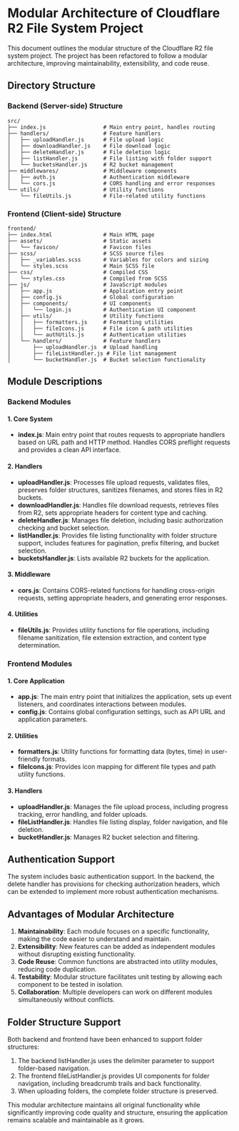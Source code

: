 # Modular Architecture of Cloudflare R2 File System Project

This document outlines the modular structure of the Cloudflare R2 file system project. The project has been refactored to follow a modular architecture, improving maintainability, extensibility, and code reuse.

## Directory Structure

### Backend (Server-side) Structure

```
src/
├── index.js                  # Main entry point, handles routing
├── handlers/                 # Feature handlers
│   ├── uploadHandler.js      # File upload logic
│   ├── downloadHandler.js    # File download logic
│   ├── deleteHandler.js      # File deletion logic
│   ├── listHandler.js        # File listing with folder support
│   └── bucketsHandler.js     # R2 bucket management
├── middlewares/              # Middleware components
│   ├── auth.js               # Authentication middleware
│   └── cors.js               # CORS handling and error responses
└── utils/                    # Utility functions
    └── fileUtils.js          # File-related utility functions
```

### Frontend (Client-side) Structure

```
frontend/
├── index.html                # Main HTML page
├── assets/                   # Static assets
│   └── favicon/              # Favicon files
├── scss/                     # SCSS source files
│   ├── _variables.scss       # Variables for colors and sizing
│   └── styles.scss           # Main SCSS file
├── css/                      # Compiled CSS
│   └── styles.css            # Compiled from SCSS
├── js/                       # JavaScript modules
│   ├── app.js                # Application entry point
│   ├── config.js             # Global configuration
│   ├── components/           # UI components
│   │   └── login.js          # Authentication UI component
│   ├── utils/                # Utility functions
│   │   ├── formatters.js     # Formatting utilities
│   │   ├── fileIcons.js      # File icon & path utilities
│   │   └── authUtils.js      # Authentication utilities
│   └── handlers/             # Feature handlers
│       ├── uploadHandler.js  # Upload handling
│       ├── fileListHandler.js # File list management
│       └── bucketHandler.js  # Bucket selection functionality
```

## Module Descriptions

### Backend Modules

#### 1. Core System

- **index.js**: Main entry point that routes requests to appropriate handlers based on URL path and HTTP method. Handles CORS preflight requests and provides a clean API interface.

#### 2. Handlers

- **uploadHandler.js**: Processes file upload requests, validates files, preserves folder structures, sanitizes filenames, and stores files in R2 buckets.
- **downloadHandler.js**: Handles file download requests, retrieves files from R2, sets appropriate headers for content type and caching.
- **deleteHandler.js**: Manages file deletion, including basic authorization checking and bucket selection.
- **listHandler.js**: Provides file listing functionality with folder structure support, includes features for pagination, prefix filtering, and bucket selection.
- **bucketsHandler.js**: Lists available R2 buckets for the application.

#### 3. Middleware

- **cors.js**: Contains CORS-related functions for handling cross-origin requests, setting appropriate headers, and generating error responses.

#### 4. Utilities

- **fileUtils.js**: Provides utility functions for file operations, including filename sanitization, file extension extraction, and content type determination.

### Frontend Modules

#### 1. Core Application

- **app.js**: The main entry point that initializes the application, sets up event listeners, and coordinates interactions between modules.
- **config.js**: Contains global configuration settings, such as API URL and application parameters.

#### 2. Utilities

- **formatters.js**: Utility functions for formatting data (bytes, time) in user-friendly formats.
- **fileIcons.js**: Provides icon mapping for different file types and path utility functions.

#### 3. Handlers

- **uploadHandler.js**: Manages the file upload process, including progress tracking, error handling, and folder uploads.
- **fileListHandler.js**: Handles file listing display, folder navigation, and file deletion.
- **bucketHandler.js**: Manages R2 bucket selection and filtering.

## Authentication Support

The system includes basic authentication support. In the backend, the delete handler has provisions for checking authorization headers, which can be extended to implement more robust authentication mechanisms.

## Advantages of Modular Architecture

1. **Maintainability**: Each module focuses on a specific functionality, making the code easier to understand and maintain.
2. **Extensibility**: New features can be added as independent modules without disrupting existing functionality.
3. **Code Reuse**: Common functions are abstracted into utility modules, reducing code duplication.
4. **Testability**: Modular structure facilitates unit testing by allowing each component to be tested in isolation.
5. **Collaboration**: Multiple developers can work on different modules simultaneously without conflicts.

## Folder Structure Support

Both backend and frontend have been enhanced to support folder structures:

1. The backend listHandler.js uses the delimiter parameter to support folder-based navigation.
2. The frontend fileListHandler.js provides UI components for folder navigation, including breadcrumb trails and back functionality.
3. When uploading folders, the complete folder structure is preserved.

This modular architecture maintains all original functionality while significantly improving code quality and structure, ensuring the application remains scalable and maintainable as it grows.
